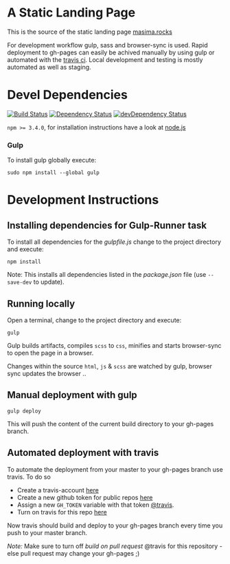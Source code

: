 # A Static Landing Page
This is the source of the static landing page [masima.rocks](http://masima.rocks)

For development workflow gulp, sass and browser-sync is used. Rapid deployment to gh-pages can easily be achived manually by using gulp or automated with the [travis ci](https://travis-ci.org). Local development and testing is mostly automated as well as staging.

# Devel Dependencies
[![Build Status](https://travis-ci.org/codeSessionsP2/masimapage.svg?branch=master)](https://travis-ci.org/codeSessionsP2/masimapage) 
[![Dependency Status](https://david-dm.org/codeSessionsP2/masimapage.svg)](https://david-dm.org/codeSessionsP2/masimapage) 
[![devDependency Status](https://david-dm.org/codeSessionsP2/masimapage/dev-status.svg)](https://david-dm.org/codeSessionsP2/masimapage#info=devDependencies)

`npm >= 3.4.0`, for installation instructions have a look at [node.js](https://nodejs.org/en/download/)

### Gulp

To install gulp globally execute: 
```
sudo npm install --global gulp
```

# Development Instructions

## Installing dependencies for Gulp-Runner task

To install all dependencies for the *gulpfile.js* change to the project directory and execute:
```
npm install
```

Note: This installs all dependencies listed in the *package.json* file (use `--save-dev` to update). 

## Running locally
Open a terminal, change to the project directory and execute:
```
gulp
```
Gulp builds artifacts, compiles `scss` to `css`, minifies and starts browser-sync to open the page in a browser. 

Changes within the source `html`, `js` & `scss` are watched by gulp, browser sync updates the browser ..

## Manual deployment with gulp
```
gulp deploy
```
This will push the content of the current build directory to your gh-pages branch. 

## Automated deployment with travis
To automate the deployment from your master to your gh-pages branch use travis. To do so 

- Create a travis-account [here](https://travis-ci.org)
- Create a new github token for public repos [here](https://github.com/settings/tokens)
- Assign a new `GH_TOKEN` variable with that token [@travis](https://docs.travis-ci.com/user/environment-variables/#Defining-Variables-in-Repository-Settings).
- Turn on travis for this repo [here](https://travis-ci.org/profile)

Now travis should build and deploy to your gh-pages branch every time you push to your master branch.

*Note:* Make sure to turn off *build on pull request* @travis for this repository - else pull request may change your gh-pages ;)
